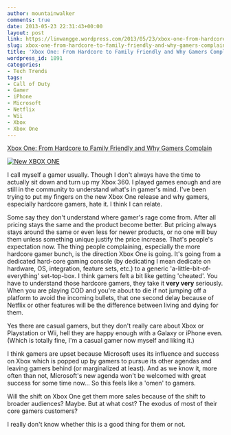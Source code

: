 ```yaml
---
author: mountainwalker
comments: true
date: 2013-05-23 22:31:43+00:00
layout: post
link: https://linwangge.wordpress.com/2013/05/23/xbox-one-from-hardcore-to-family-friendly-and-why-gamers-complain/
slug: xbox-one-from-hardcore-to-family-friendly-and-why-gamers-complain
title: 'Xbox One: From Hardcore to Family Friendly and Why Gamers Complain'
wordpress_id: 1891
categories:
- Tech Trends
tags:
- Call of Duty
- Gamer
- iPhone
- Microsoft
- Netflix
- Wii
- Xbox
- Xbox One
---
```


[Xbox One: From Hardcore to Family Friendly and Why Gamers Complain](http://thenextweb.com/microsoft/2013/05/22/frustrated-with-the-xbox-one-thats-okay-because-microsoft-isnt-building-its-next-system-for-you/?fromcat=all)

[![New XBOX ONE](http://linwangge.files.wordpress.com/2013/05/new-xbox-one-016.jpg?w=560)](http://linwangge.files.wordpress.com/2013/05/new-xbox-one-016.jpg)

I call myself a gamer usually. Though I don't always have the time to actually sit down and turn up my Xbox 360. I played games enough and are still in the community to understand what's in gamer's mind. I've been trying to put my fingers on the new Xbox One release and why gamers, especially hardcore gamers, hate it. I think I can relate.

Some say they don't understand where gamer's rage come from. After all pricing stays the same and the product become better. But pricing always stays around the same or even less for newer products, or no one will buy them unless something unique justify the price increase. That's people's expectation now. The thing people complaining, especially the more hardcore gamer bunch, is the direction Xbox One is going. It's going from a dedicated hard-core gaming console (by dedicating I mean dedicate on hardware, OS, integration, feature sets, etc.) to a generic 'a-little-bit-of-everything' set-top-box. I think gamers felt a bit like getting 'cheated'. You have to understand those hardcore gamers, they take it **very very** seriously. When you are playing COD and you're about to die if not jumping off a platform to avoid the incoming bullets, that one second delay because of Netflix or other features will be the difference between living and dying for them.

Yes there are casual gamers, but they don't really care about Xbox or Playstation or Wii, hell they are happy enough with a Galaxy or iPhone even. (Which is totally fine, I'm a casual gamer now myself and liking it.)

I think gamers are upset because Microsoft uses its influence and success on Xbox which is popped up by gamers to pursue its other agendas and leaving gamers behind (or marginalized at least). And as we know it, more often than not, Microsoft's new agenda won't be welcomed with great success for some time now... So this feels like a 'omen' to gamers.

Will the shift on Xbox One get them more sales because of the shift to broader audiences? Maybe. But at what cost? The exodus of most of their core gamers customers?

I really don't know whether this is a good thing for them or not.
